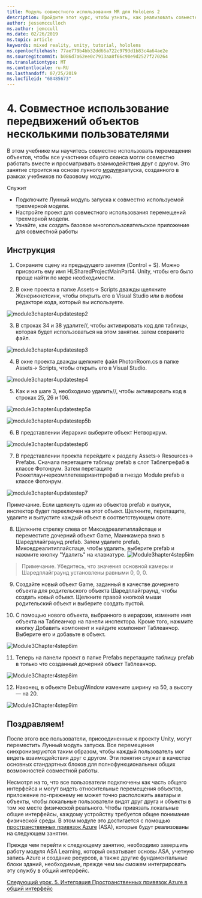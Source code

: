 ```yaml
---
title: Модуль совместного использования MR для HoloLens 2
description: Пройдите этот курс, чтобы узнать, как реализовать совместное использование нескольких пользователей в приложении HoloLens 2.
author: jessemcculloch
ms.author: jemccull
ms.date: 02/26/2019
ms.topic: article
keywords: mixed reality, unity, tutorial, hololens
ms.openlocfilehash: 77ae779b4bb32dd66a722c9793d1b83c4a64ae2e
ms.sourcegitcommit: b086d7a62ee0c7913aa8f66c90e9d2527f270264
ms.translationtype: MT
ms.contentlocale: ru-RU
ms.lasthandoff: 07/25/2019
ms.locfileid: "68485673"
---
```

# <a name="4-sharing-object-movements-with-multiple-users"></a>4. Совместное использование передвижений объектов несколькими пользователями

В этом учебнике мы научитесь совместно использовать перемещения объектов, чтобы все участники общего сеанса могли совместно работать вместе и просматривать взаимодействия друг с другом. Это занятие строится на основе лунного [модуля](mrlearning-base.md)запуска, созданного в рамках учебников по базовому модулю.

Служит

- Подключите Лунный модуль запуска к совместно используемой трехмерной модели.
- Настройте проект для совместного использования перемещений трехмерной модели.
- Узнайте, как создать базовое многопользовательское приложение для совместной работы

## <a name="instructions"></a>Инструкция


1. Сохраните сцену из предыдущего занятия (Control + S). Можно присвоить ему имя HLSharedProjectMainPart4. Unity, чтобы его было проще найти по мере необходимости.

2. В окне проекта в папке Assets-> Scripts дважды щелкните Женерикнетсинк, чтобы открыть его в Visual Studio или в любом редакторе кода, который вы используете.  

![module3chapter4updatestep2](images/module3chapter4updatestep2.png)

3. В строках 34 и 38 удалите//, чтобы активировать код для таблицы, которая будет использоваться на этом занятии. затем сохраните файл. 

![module3chapter4updatestep3](images/module3chapter4updatestep3.png)

4. В окне проекта дважды щелкните файл PhotonRoom.cs в папке Assets-> Scripts, чтобы открыть его в Visual Studio. 

![module3chapter4updatestep4](images/module3chapter4updatestep4.png)

5. Как и на шаге 3, необходимо удалить//, чтобы активировать код в строках 25, 26 и 106.

![module3chapter4updatestep5a](images/module3chapter4updatestep5a.png) 

![module3chapter4updatestep5b](images/module3chapter4updatestep5b.png)

6. В представлении Иерархия выберите объект Нетворкрум.

![module3chapter4updatestep6](images/module3chapter4updatestep6.png)

7. В представлении проекта перейдите к разделу Assets-> Resources-> Prefabs. Сначала перетащите таблицу prefab в слот Таблепрефаб в классе Фотонрум. Затем перетащите Роккетлаунчеркомплетевариантпрефаб в гнездо Module prefab в классе Фотонрум.

![module3chapter4updatestep7](images/module3chapter4updatestep7.png)

   Примечание. Если щелкнуть один из объектов prefab и выпуск, инспектор будет переключен на этот объект. Щелкните, перетащите, удалите и выпустите каждый объект в соответствующем слоте.

8. Щелкните стрелку слева от Микседреалитиплайспаце и переместите дочерний объект Game, Маинкамера вниз в Шаредплайграунд prefab. Затем удалите prefab, Микседреалитиплайспаце, чтобы удалить, выберите prefab и нажмите кнопку "Удалить" на клавиатуре.
![Module3hapter4step5im](images/module3chapter4step5im.PNG)

>Примечание.  Убедитесь, что значения основной камеры и Шаредплайграунд установлены равными 0, 0, 0.
>

9. Создайте новый объект Game, заданный в качестве дочернего объекта для родительского объекта Шаредплайграунд, чтобы создать новый объект. Щелкните правой кнопкой мыши родительский объект и выберите создать пустой. 

10. С помощью нового объекта, выбранного в иерархии, измените имя объекта на Таблеанчор на панели инспектора. Кроме того, нажмите кнопку Добавить компонент и найдите компонент Таблеанчор. Выберите его и добавьте в объект. 

![Module3Chapter4step6im](images/module3chapter4step7im.PNG)

11. Теперь на панели проект в папке Prefabs перетащите таблицу prefab в только что созданный дочерний объект Таблеанчор.

![Module3Chapter4step8im](images/module3chapter4step8im.PNG)

12. Наконец, в объекте DebugWindow измените ширину на 50, а высоту — на 20.

![Module3Chapter4step9im](images/module3chapter4step11im.PNG)

## <a name="congratulations"></a>Поздравляем!


После этого все пользователи, присоединенные к проекту Unity, могут переместить Лунный модуль запуска. Все перемещения синхронизируются таким образом, чтобы каждый пользователь мог видеть взаимодействия друг с другом. Эти понятия служат в качестве основных стандартных блоков для полнофункциональных общих возможностей совместной работы. 

Несмотря на то, что все пользователи подключены как часть общего интерфейса и могут видеть относительные перемещения объектов, приложение по-прежнему не может точно расположить аватары и объекты, чтобы локальные пользователи видят друг друга и объекты в том же месте физической реального. Чтобы привязать локальные общие интерфейсы, каждому устройству требуется общее понимание физической среды. В этом модуле это достигается с помощью [пространственных привязок Azure](<https://azure.microsoft.com/en-us/services/spatial-anchors/>) (ASA), которые будут реализованы на следующем занятии.

Прежде чем перейти к следующему занятию, необходимо завершить работу модуля ASA Learning, который охватывает основы ASA, учетную запись Azure и создание ресурсов, а также другие фундаментальные блоки зданий, необходимые, прежде чем мы сможем интегрировать эту службу в общий интерфейс.

[Следующий урок. 5. Интеграция Пространственных привязок Azure в общий интерфейс](mrlearning-sharing(photon)-ch5.md)

